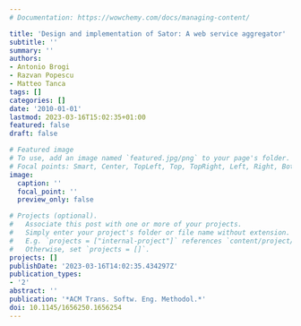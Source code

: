 ```yaml
---
# Documentation: https://wowchemy.com/docs/managing-content/

title: 'Design and implementation of Sator: A web service aggregator'
subtitle: ''
summary: ''
authors:
- Antonio Brogi
- Razvan Popescu
- Matteo Tanca
tags: []
categories: []
date: '2010-01-01'
lastmod: 2023-03-16T15:02:35+01:00
featured: false
draft: false

# Featured image
# To use, add an image named `featured.jpg/png` to your page's folder.
# Focal points: Smart, Center, TopLeft, Top, TopRight, Left, Right, BottomLeft, Bottom, BottomRight.
image:
  caption: ''
  focal_point: ''
  preview_only: false

# Projects (optional).
#   Associate this post with one or more of your projects.
#   Simply enter your project's folder or file name without extension.
#   E.g. `projects = ["internal-project"]` references `content/project/deep-learning/index.md`.
#   Otherwise, set `projects = []`.
projects: []
publishDate: '2023-03-16T14:02:35.434297Z'
publication_types:
- '2'
abstract: ''
publication: '*ACM Trans. Softw. Eng. Methodol.*'
doi: 10.1145/1656250.1656254
---
```

